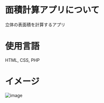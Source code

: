 # 面積計算アプリについて
立体の表面積を計算するアプリ

# 使用言語
HTML, CSS, PHP

# イメージ
![image](https://github.com/kitajii/menseki/assets/78724927/9432ba3e-f2ee-472d-9bab-576883830cac)
